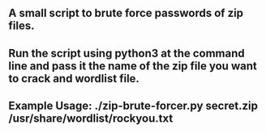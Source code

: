 ## A small script to brute force passwords of zip files.
## Run the script using python3 at the command line and pass it the name of the zip file you want to crack and wordlist file. 
## Example Usage: ./zip-brute-forcer.py secret.zip /usr/share/wordlist/rockyou.txt

